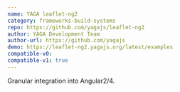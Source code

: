 ```yaml
---
name: YAGA leaflet-ng2
category: frameworks-build-systems
repo: https://github.com/yagajs/leaflet-ng2
author: YAGA Development Team
author-url: https://github.com/yagajs
demo: https://leaflet-ng2.yagajs.org/latest/examples
compatible-v0:
compatible-v1: true
---
```


Granular integration into Angular2/4.
